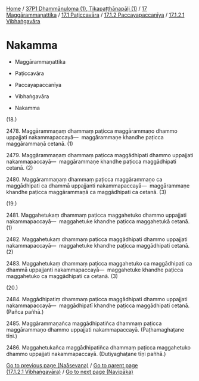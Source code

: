 
[Home](/) / [37P1 Dhammānuloma (1), Tikapaṭṭhānapāḷi (1)](../../../...md) / [17 Maggārammaṇattika](../../...md) / [17.1 Paṭiccavāra](../...md) / [17.1.2 Paccayapaccanīya](...md) / [17.1.2.1 Vibhaṅgavāra](../37P1/17/17.1/17.1.2/17.1.2.1.md)

# Nakamma

* Maggārammaṇattika

* Paṭiccavāra

* Paccayapaccanīya

* Vibhaṅgavāra

* Nakamma

(18.)

2478\. Maggārammaṇaṃ dhammaṃ paṭicca maggārammaṇo dhammo uppajjati nakammapaccayā—  maggārammaṇe khandhe paṭicca maggārammaṇā cetanā. (1)

2479\. Maggārammaṇaṃ dhammaṃ paṭicca maggādhipati dhammo uppajjati nakammapaccayā—  maggārammaṇe khandhe paṭicca maggādhipati cetanā. (2)

2480\. Maggārammaṇaṃ dhammaṃ paṭicca maggārammaṇo ca maggādhipati ca dhammā uppajjanti nakammapaccayā—  maggārammaṇe khandhe paṭicca maggārammaṇā ca maggādhipati ca cetanā. (3)

(19.)

2481\. Maggahetukaṃ dhammaṃ paṭicca maggahetuko dhammo uppajjati nakammapaccayā—  maggahetuke khandhe paṭicca maggahetukā cetanā. (1)

2482\. Maggahetukaṃ dhammaṃ paṭicca maggādhipati dhammo uppajjati nakammapaccayā—  maggahetuke khandhe paṭicca maggādhipati cetanā. (2)

2483\. Maggahetukaṃ dhammaṃ paṭicca maggahetuko ca maggādhipati ca dhammā uppajjanti nakammapaccayā—  maggahetuke khandhe paṭicca maggahetuko ca maggādhipati ca cetanā. (3)

(20.)

2484\. Maggādhipatiṃ dhammaṃ paṭicca maggādhipati dhammo uppajjati nakammapaccayā—  maggādhipatī khandhe paṭicca maggādhipati cetanā. (Pañca pañhā.)

2485\. Maggārammaṇañca maggādhipatiñca dhammaṃ paṭicca maggārammaṇo dhammo uppajjati nakammapaccayā. (Paṭhamaghaṭane tīṇi.)

2486\. Maggahetukañca maggādhipatiñca dhammaṃ paṭicca maggahetuko dhammo uppajjati nakammapaccayā. (Dutiyaghaṭane tīṇi pañhā.)

[Go to previous page (Naāsevana)](Naasevana.md) / [Go to parent page (17.1.2.1 Vibhaṅgavāra)](../37P1/17/17.1/17.1.2/17.1.2.1.md) / [Go to next page (Navipāka)](Navipaka.md)


